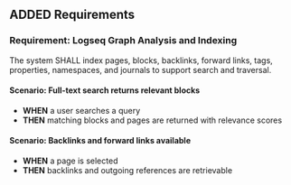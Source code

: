 ## ADDED Requirements
### Requirement: Logseq Graph Analysis and Indexing
The system SHALL index pages, blocks, backlinks, forward links, tags, properties, namespaces, and journals to support search and traversal.

#### Scenario: Full-text search returns relevant blocks
- **WHEN** a user searches a query
- **THEN** matching blocks and pages are returned with relevance scores

#### Scenario: Backlinks and forward links available
- **WHEN** a page is selected
- **THEN** backlinks and outgoing references are retrievable


